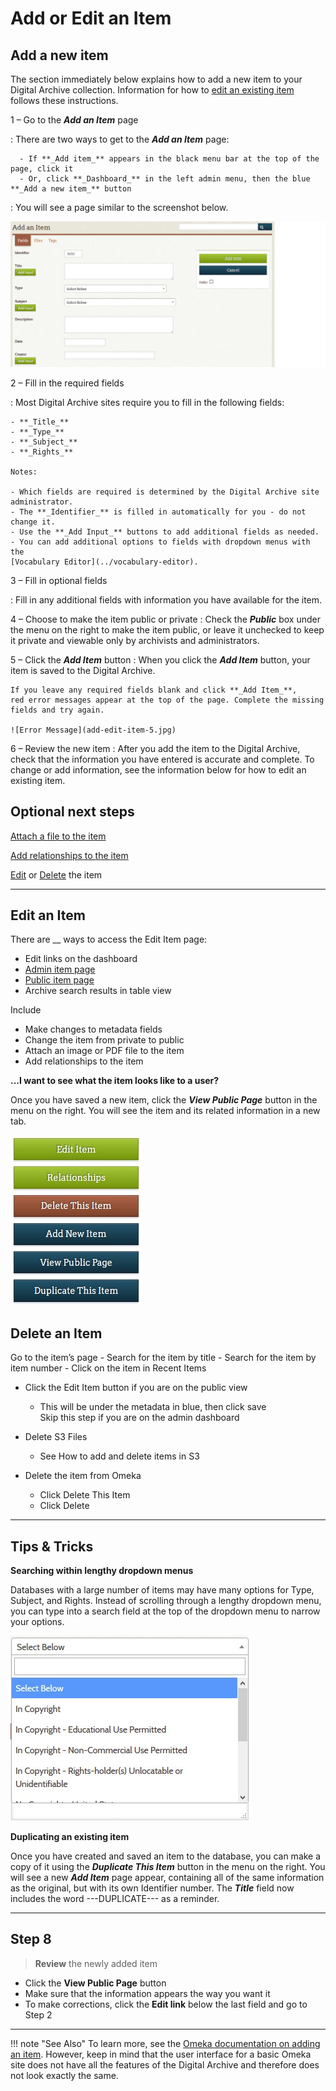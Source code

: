 # Add or Edit an Item

## Add a new item

The section immediately below explains how to add a new item to your Digital Archive collection. 
Information for how to [edit an existing item](#edit-an-item) follows these instructions.

1 &ndash; Go to the **_Add an Item_** page

:    There are two ways to get to the **_Add an Item_** page:

      - If **_Add item_** appears in the black menu bar at the top of the page, click it
      - Or, click **_Dashboard_** in the left admin menu, then the blue **_Add a new item_** button


:   You will see a page similar to the screenshot below.

![Add Item Button](add-edit-item-11.jpg)


2 &ndash; Fill in the required fields

:   Most Digital Archive sites require you to fill in the following fields:

    - **_Title_**
    - **_Type_**
    - **_Subject_**
    - **_Rights_**

    Notes:

    - Which fields are required is determined by the Digital Archive site administrator.
    - The **_Identifier_** is filled in automatically for you - do not change it.
    - Use the **_Add Input_** buttons to add additional fields as needed.
    - You can add additional options to fields with dropdown menus with the 
    [Vocabulary Editor](../vocabulary-editor).

3 &ndash; Fill in optional fields

:   Fill in any additional fields with information you have available for the item.

4 &ndash; Choose to make the item public or private
:   Check the **_Public_** box  under the menu on the right to make the item public,
    or leave it  unchecked to keep it private and viewable only by archivists and administrators. 

5 &ndash; Click the **_Add Item_** button
:   When you click the **_Add Item_** button, your item is saved to the Digital Archive.

    If you leave any required fields blank and click **_Add Item_**,
    red error messages appear at the top of the page. Complete the missing fields and try again.

    ![Error Message](add-edit-item-5.jpg)


6 &ndash; Review the new item
:   After you add the item to the Digital Archive, check that the information you have 
entered is accurate and complete. To change or add information, see the information 
below for how to edit an existing item.


## Optional next steps

[Attach a file to the item](../attach-file)

[Add relationships to the item](../working-with-relationships)

[Edit](#edit-an-item) or [Delete](../delete-item) the item

---

## Edit an Item

There are __ ways to access the Edit Item page:

- Edit links on the dashboard
- [Admin item page](/archivist/viewing-items-archivist/#public-item-view)
- [Public item page](/archivist/viewing-items-archivist/#admin-item-view)
- Archive search results in table view

Include

- Make changes to metadata fields
- Change the item from private to public
- Attach an image or PDF file to the item
- Add relationships to the item

**...I want to see what the item looks like to a user?**

Once you have saved a new item, click the **_View Public Page_** button in the menu on the right. You will see the item and its related information in a new tab. 

![View Public Page](add-edit-item-3.jpg)

## Delete an Item

 Go to the item’s page 
    - Search for the item by title 
    - Search for the item by item number 
    - Click on the item in Recent Items  

- Click the Edit Item button if you are on the public view 
    - This will be under the metadata in blue, then click save  
Skip this step if you are on the admin dashboard 

- Delete S3 Files 
    - See How to add and delete items in S3 

- Delete the item from Omeka 
    - Click Delete This Item 
    - Click Delete 

---

## Tips & Tricks

**Searching within lengthy dropdown menus**

Databases with a large number of items may have many options for Type, Subject, and Rights. Instead of scrolling through a lengthy dropdown menu, you can type into a search field at the top of the dropdown menu to narrow your options. 

![Search a Dropdown](add-edit-item-6.jpg)

**Duplicating an existing item**

Once you have created and saved an item to the database, you can make a copy of it using the **_Duplicate This Item_** button in the menu on the right. You will see a new **_Add Item_** page appear, containing all of the same information as the original, but with its own Identifier number. The **_Title_** field now includes the word ---DUPLICATE--- as a reminder. 

---


## Step 8
> **Review** the newly added item

* Click the **View Public Page** button
* Make sure that the information appears the way you want it
* To make corrections, click the **Edit link** below the last field and go to Step 2

---

!!! note "See Also"
    To learn more, see the [Omeka documentation on adding an item](https://omeka.org/classic/docs/Content/Items/).
    However, keep in mind that the user interface for a basic Omeka site
    does not have all the features of the Digital Archive and therefore does not look exactly the same.